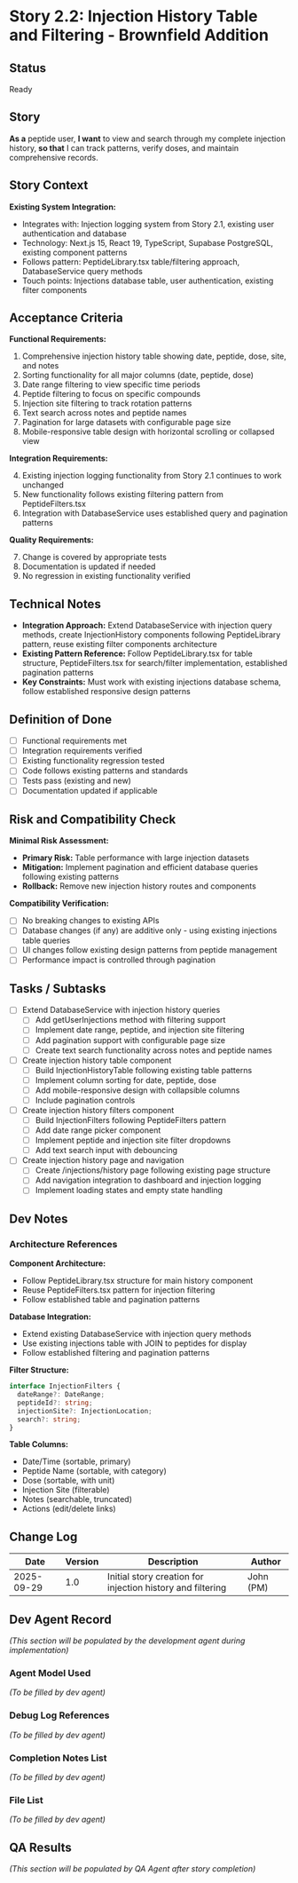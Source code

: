 # Story 2.2: Injection History Table and Filtering - Brownfield Addition

## Status
Ready

## Story

**As a** peptide user,
**I want** to view and search through my complete injection history,
**so that** I can track patterns, verify doses, and maintain comprehensive records.

## Story Context

**Existing System Integration:**

- Integrates with: Injection logging system from Story 2.1, existing user authentication and database
- Technology: Next.js 15, React 19, TypeScript, Supabase PostgreSQL, existing component patterns
- Follows pattern: PeptideLibrary.tsx table/filtering approach, DatabaseService query methods
- Touch points: Injections database table, user authentication, existing filter components

## Acceptance Criteria

**Functional Requirements:**

1. Comprehensive injection history table showing date, peptide, dose, site, and notes
2. Sorting functionality for all major columns (date, peptide, dose)
3. Date range filtering to view specific time periods
4. Peptide filtering to focus on specific compounds
5. Injection site filtering to track rotation patterns
6. Text search across notes and peptide names
7. Pagination for large datasets with configurable page size
8. Mobile-responsive table design with horizontal scrolling or collapsed view

**Integration Requirements:**

4. Existing injection logging functionality from Story 2.1 continues to work unchanged
5. New functionality follows existing filtering pattern from PeptideFilters.tsx
6. Integration with DatabaseService uses established query and pagination patterns

**Quality Requirements:**

7. Change is covered by appropriate tests
8. Documentation is updated if needed
9. No regression in existing functionality verified

## Technical Notes

- **Integration Approach:** Extend DatabaseService with injection query methods, create InjectionHistory components following PeptideLibrary pattern, reuse existing filter components architecture
- **Existing Pattern Reference:** Follow PeptideLibrary.tsx for table structure, PeptideFilters.tsx for search/filter implementation, established pagination patterns
- **Key Constraints:** Must work with existing injections database schema, follow established responsive design patterns

## Definition of Done

- [ ] Functional requirements met
- [ ] Integration requirements verified
- [ ] Existing functionality regression tested
- [ ] Code follows existing patterns and standards
- [ ] Tests pass (existing and new)
- [ ] Documentation updated if applicable

## Risk and Compatibility Check

**Minimal Risk Assessment:**

- **Primary Risk:** Table performance with large injection datasets
- **Mitigation:** Implement pagination and efficient database queries following existing patterns
- **Rollback:** Remove new injection history routes and components

**Compatibility Verification:**

- [ ] No breaking changes to existing APIs
- [ ] Database changes (if any) are additive only - using existing injections table queries
- [ ] UI changes follow existing design patterns from peptide management
- [ ] Performance impact is controlled through pagination

## Tasks / Subtasks

- [ ] Extend DatabaseService with injection history queries
  - [ ] Add getUserInjections method with filtering support
  - [ ] Implement date range, peptide, and injection site filtering
  - [ ] Add pagination support with configurable page size
  - [ ] Create text search functionality across notes and peptide names

- [ ] Create injection history table component
  - [ ] Build InjectionHistoryTable following existing table patterns
  - [ ] Implement column sorting for date, peptide, dose
  - [ ] Add mobile-responsive design with collapsible columns
  - [ ] Include pagination controls

- [ ] Create injection history filters component
  - [ ] Build InjectionFilters following PeptideFilters pattern
  - [ ] Add date range picker component
  - [ ] Implement peptide and injection site filter dropdowns
  - [ ] Add text search input with debouncing

- [ ] Create injection history page and navigation
  - [ ] Create /injections/history page following existing page structure
  - [ ] Add navigation integration to dashboard and injection logging
  - [ ] Implement loading states and empty state handling

## Dev Notes

### Architecture References

**Component Architecture:**
- Follow PeptideLibrary.tsx structure for main history component
- Reuse PeptideFilters.tsx pattern for injection filtering
- Follow established table and pagination patterns

**Database Integration:**
- Extend existing DatabaseService with injection query methods
- Use existing injections table with JOIN to peptides for display
- Follow established filtering and pagination patterns

**Filter Structure:**
```typescript
interface InjectionFilters {
  dateRange?: DateRange;
  peptideId?: string;
  injectionSite?: InjectionLocation;
  search?: string;
}
```

**Table Columns:**
- Date/Time (sortable, primary)
- Peptide Name (sortable, with category)
- Dose (sortable, with unit)
- Injection Site (filterable)
- Notes (searchable, truncated)
- Actions (edit/delete links)

## Change Log

| Date | Version | Description | Author |
|------|---------|-------------|---------|
| 2025-09-29 | 1.0 | Initial story creation for injection history and filtering | John (PM) |

## Dev Agent Record

*(This section will be populated by the development agent during implementation)*

### Agent Model Used
*(To be filled by dev agent)*

### Debug Log References
*(To be filled by dev agent)*

### Completion Notes List
*(To be filled by dev agent)*

### File List
*(To be filled by dev agent)*

## QA Results

*(This section will be populated by QA Agent after story completion)*